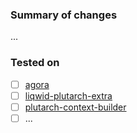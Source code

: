 ### Summary of changes

...

### Tested on
- [ ] [agora](https://github.com/Liqwid-Labs/agora)
- [ ] [liqwid-plutarch-extra](https://github.com/Liqwid-Labs/liqwid-plutarch-extra)
- [ ] [plutarch-context-builder](https://github.com/Liqwid-Labs/plutarch-context-builder)
- [ ] ...
